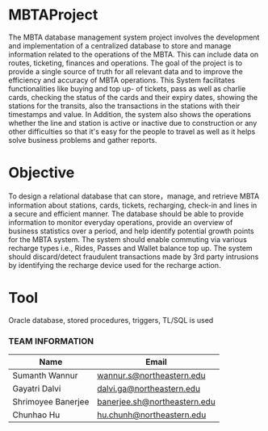 # MBTAProject
The MBTA database management system project involves the development and implementation of a centralized database to store and manage information related to the operations of the MBTA. This can include data on routes, ticketing, finances and operations. The goal of the project is to provide a single source of truth for all relevant data and to improve the efficiency and accuracy of MBTA operations.
This System facilitates functionalities like buying and top up- of tickets, pass as well as charlie cards, checking the status of the cards and their expiry dates, showing the stations for the transits, also the transactions in the stations with their timestamps and value. In Addition, the system also shows the operations whether the line and station is active or inactive due to construction or any other difficulties so that it's easy for the people to travel as well as it helps solve business problems and gather reports.

# Objective
To design a relational database that can store，manage, and retrieve MBTA information about stations, cards, tickets, recharging, check-in and lines in a secure and efficient manner.
The database should be able to provide information to monitor everyday operations, provide an overview of business statistics over a period, and help identify potential growth points for the MBTA system.
The system should enable commuting via various recharge types i.e., Rides, Passes and Wallet balance top up.
The system should discard/detect fraudulent transactions made by 3rd party intrusions by identifying the recharge device used for the recharge action.

# Tool

Oracle database, stored procedures, triggers, TL/SQL is used
### TEAM INFORMATION

|Name|Email
|------|------|
|Sumanth Wannur | wannur.s@northeastern.edu
|Gayatri Dalvi |	dalvi.ga@northeastern.edu
|Shrimoyee Banerjee |	banerjee.sh@northeastern.edu
|Chunhao Hu| hu.chunh@northeastern.edu
